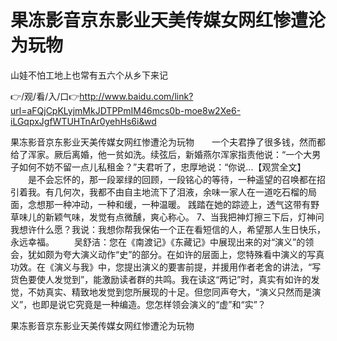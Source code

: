 # 果冻影音京东影业天美传媒女网红惨遭沦为玩物
山娃不怕工地上也常有五六个从乡下来记

👉/观/看/入/口👉http://www.baidu.com/link?url=aFQjCpKLyjmMkJDTPPmIM46mcs0b-moe8w2Xe6-iLGqpxJgfWTUHTnAr0yehHs6i&wd

果冻影音京东影业天美传媒女网红惨遭沦为玩物　　一个夫君挣了很多钱，然而都给了浑家。厥后离婚，他一贫如洗。续弦后，新婚燕尔浑家指责他说：“一个大男子如何不妨不留一点儿私租金？”夫君听了，忠厚地说：“你说...【观赏全文】
　　是不会忘怀的，那一段翠绿的回顾，一段铭心的等待，一种遥望的召唤都在招引着我。有几何次，我都不由自主地流下了泪液，余味一家人在一道吃石榴的局面，念想那一种冲动，一种和缓，一种温暖。
践踏在她的踪迹上，透气这带有野草味儿的新颖气味，发觉有点微醺，爽心称心。
	7、当我把神灯擦三下后，灯神问我想许什么愿？我说：我想你帮我保佑一个正在看短信的人，希望那人生日快乐，永远幸福。
　　吴舒洁：您在《南渡记》《东藏记》中展现出来的对“演义”的领会，犹如颇为夸大演义动作“史”的部分。在如许的层面上，您特殊看中演义的写真功效。在《演义与我》中，您提出演义的要害前提，并援用作者老舍的讲法，“写货色要使人发觉到”，能激励读者群的共鸣。我在读这“两记”时，真实有如许的发觉，不妨真实、精致地发觉到您所展现的十足。但您同声夸大，“演义只然而是演义”，也即是说它究竟是一种编造。您怎样领会演义的“虚”和“实”？

果冻影音京东影业天美传媒女网红惨遭沦为玩物
